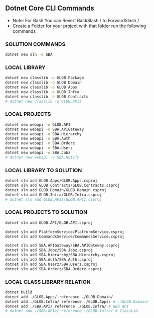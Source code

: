 ## Dotnet Core CLI Commands
- Note: For Bash You can Revert BackSlash \ to ForwardSlash /
- Create a Folder for your project with that folder run the following commands

### SOLUTION COMMANDS
```bash
dotnet new sln -o SBA
```

### LOCAL LIBRARY
```bash
dotnet new classlib -o GLOB.Package
dotnet new classlib -o GLOB.Domain
dotnet new classlib -o GLOB.Apps
dotnet new classlib -o GLOB.Infra
dotnet new classlib -o GLOB.Contracts
# dotnet new classlib -o GLOB.APIz
```

### LOCAL PROJECTS
```bash
dotnet new webapi -o GLOB.API
dotnet new webapi -o SBA.APIGateway
dotnet new webapi -o SBA.Hierarchy
dotnet new webapi -o SBA.Auth
dotnet new webapi -o SBA.Orderz
dotnet new webapi -o SBA.Userz
dotnet new webapi -o SBA.Jobz
# dotnet new webapi -o SBA.Notify
```


### LOCAL LIBRARY TO SOLUTION
```bash
dotnet sln add GLOB.Apps/GLOB.Apps.csproj
dotnet sln add GLOB.Contracts/GLOB.Contracts.csproj
dotnet sln add GLOB.Domain/GLOB.Domain.csproj
dotnet sln add GLOB.Infra/GLOB.Infra.csproj
# dotnet sln add GLOB.APIz/GLOB.APIz.csproj
```

### LOCAL PROJECTS TO SOLUTION
```bash
dotnet sln add GLOB.API/GLOB.API.csproj

dotnet sln add PlatformService/PlatformService.csproj
dotnet sln add CommandsService/CommandsService.csproj

dotnet sln add SBA.APIGateway/SBA.APIGateway.csproj
dotnet sln add SBA.Jobz/SBA.Jobz.csproj
dotnet sln add SBA.Hierarchy/SBA.Hierarchy.csproj
dotnet sln add SBA.Auth/SBA.Auth.csproj
dotnet sln add SBA.Userz/SBA.Userz.csproj
dotnet sln add SBA.Orderz/SBA.Orderz.csproj

```

### LOCAL CLASS LIBRARY RELATION
```bash
dotnet build
dotnet add ./GLOB.Apps/ reference ./GLOB.Domain/
dotnet add ./GLOB.Infra/ reference ./GLOB.Apps/ # ./GLOB.Domain/
dotnet add ./SBA.API/ reference ./GLOB.Infra/ # WEB API
# dotnet add ./SBA.APIz/ reference ./GLOB.Infra/ # ClassLib
```
